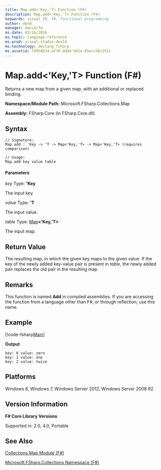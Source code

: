 ```yaml
---
title: Map.add<'Key,'T> Function (F#)
description: Map.add<'Key,'T> Function (F#)
keywords: visual f#, f#, functional programming
author: dend
manager: danielfe
ms.date: 05/16/2016
ms.topic: language-reference
ms.prod: visual-studio-dev14
ms.technology: devlang-fsharp
ms.assetid: 79958b34-af76-4dd4-941e-85ecc56c251c 
---
```


# Map.add<'Key,'T> Function (F#)

Returns a new map from a given map, with an additional or replaced binding.

**Namespace/Module Path:** Microsoft.FSharp.Collections.Map

**Assembly:** FSharp.Core (in FSharp.Core.dll)


## Syntax

```
// Signature:
Map.add : 'Key -> 'T -> Map<'Key,'T> -> Map<'Key,'T> (requires comparison)

// Usage:
Map.add key value table
```

#### Parameters
*key*
Type: **'Key**

The input key.


*value*
Type: **'T**

The input value.


*table*
Type: [Map](https://msdn.microsoft.com/library/975316ea-55e3-4987-9994-90897ad45664)**&lt;'Key,'T&gt;**

The input map.


## Return Value

The resulting map, in which the given key maps to the given value. If the key of the newly added key-value pair is present in *table*, the newly added pair replaces the old pair in the resulting map.


## Remarks

This function is named **Add** in compiled assemblies. If you are accessing the function from a language other than F#, or through reflection, use this name.


## Example

[!code-fsharp[Main](snippets/fsmaps/snippet1.fs)]

**Output**

```
key: 0 value: zero
key: 1 value: one
key: 2 value: twice
```


## Platforms
Windows 8, Windows 7, Windows Server 2012, Windows Server 2008 R2


## Version Information
**F# Core Library Versions**

Supported in: 2.0, 4.0, Portable


## See Also
[Collections.Map Module &#40;F&#35;&#41;](Collections.Map-Module-%5BFSharp%5D.md)

[Microsoft.FSharp.Collections Namespace &#40;F&#35;&#41;](Microsoft.FSharp.Collections-Namespace-%5BFSharp%5D.md)
